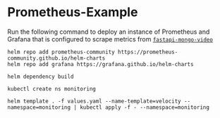 # Prometheus-Example

Run the following command to deploy an instance of Prometheus and Grafana that is configured to scrape metrics from [`fastapi-mongo-video`](https://github.com/jeff-vincent/fastapi-mongo-video)
```
helm repo add prometheus-community https://prometheus-community.github.io/helm-charts
helm repo add grafana https://grafana.github.io/helm-charts
```

```
helm dependency build
```

```
kubectl create ns monitoring
```

```
helm template . -f values.yaml --name-template=velocity --namespace=monitoring | kubectl apply -f - --namespace=monitoring
```

